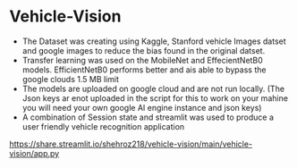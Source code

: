 # Vehicle-Vision
+ The Dataset was creating using Kaggle, Stanford vehicle Images datset and google images to reduce the bias found in the original datset.
+ Transfer learning was used on the MobileNet and EffecientNetB0 models. EfficientNetB0 performs better and ais able to bypass the google clouds 1.5 MB limit
+ The models are uploaded on google cloud and are not run locally. (The Json keys ar enot uploaded in the script for this to work on your mahine you will need your own google AI engine instance and json keys)
+ A combination of Session state and streamlit was used to produce a user friendly vehicle recognition application


https://share.streamlit.io/shehroz218/vehicle-vision/main/vehicle-vision/app.py
